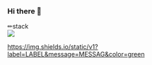 ### Hi there 👋

✏stack     
<img src="https://img.shields.io/badge/spring-6DB33F?style=for-the-badge&logo=spring&logoColor=white">

https://img.shields.io/static/v1?label=LABEL&message=MESSAG&color=green
